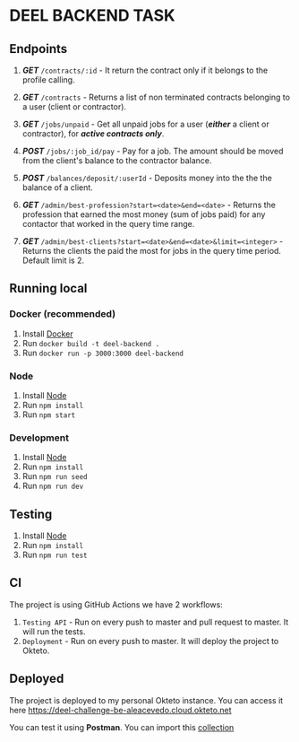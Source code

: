 # DEEL BACKEND TASK

## Endpoints

1. ***GET*** `/contracts/:id` - It return the contract only if it belongs to the profile calling.

2. ***GET*** `/contracts` - Returns a list of non terminated contracts belonging to a user (client or contractor).

3. ***GET*** `/jobs/unpaid` -  Get all unpaid jobs for a user (***either*** a client or contractor), for ***active contracts only***.

4. ***POST*** `/jobs/:job_id/pay` - Pay for a job. The amount should be moved from the client's balance to the contractor balance.

5. ***POST*** `/balances/deposit/:userId` - Deposits money into the the the balance of a client.

6. ***GET*** `/admin/best-profession?start=<date>&end=<date>` - Returns the profession that earned the most money (sum of jobs paid) for any contactor that worked in the query time range.

7. ***GET*** `/admin/best-clients?start=<date>&end=<date>&limit=<integer>` - Returns the clients the paid the most for jobs in the query time period. Default limit is 2.

## Running local

### Docker (recommended)

1. Install [Docker](https://docs.docker.com/get-docker/)
2. Run `docker build -t deel-backend .`
3. Run `docker run -p 3000:3000 deel-backend`
   
### Node

1. Install [Node](https://nodejs.org/en/download/)
2. Run `npm install`
3. Run `npm start`

### Development

1. Install [Node](https://nodejs.org/en/download/)
2. Run `npm install`
3. Run `npm run seed`
4. Run `npm run dev`

## Testing
1. Install [Node](https://nodejs.org/en/download/)
2. Run `npm install`
3. Run `npm run test`

## CI

The project is using GitHub Actions we have 2 workflows:

1. `Testing API` - Run on every push to master and pull request to master. It will run the tests.
2. `Deployment` - Run on every push to master. It will deploy the project to Okteto.
   
## Deployed

The project is deployed to my personal Okteto instance. You can access it here https://deel-challenge-be-aleacevedo.cloud.okteto.net

You can test it using **Postman**. You can import this [collection](https://raw.githubusercontent.com/0xAaCE/deel-challenge-be/main/DeelChallenge.postman_collection.json)